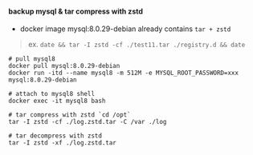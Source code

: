 #### backup mysql & tar compress with zstd

- docker image mysql:8.0.29-debian already contains `tar + zstd`
> ex. `date && tar -I zstd -cf ./test11.tar ./registry.d && date`

```shell
# pull mysql8
docker pull mysql:8.0.29-debian
docker run -itd --name mysql8 -m 512M -e MYSQL_ROOT_PASSWORD=xxx mysql:8.0.29-debian

# attach to mysql8 shell
docker exec -it mysql8 bash

# tar compress with zstd `cd /opt`
tar -I zstd -cf ./log.zstd.tar -C /var ./log

# tar decompress with zstd
tar -I zstd -xf ./log.zstd.tar

```